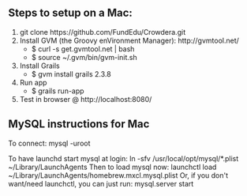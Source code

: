 <h2>Steps to setup on a Mac:</h2>
<ol>
    <li>
        git clone https://github.com/FundEdu/Crowdera.git
    </li>
    <li>
        Install GVM (the Groovy enVironment Manager): http://gvmtool.net/
        <ul>
            <li>
                $ curl -s get.gvmtool.net | bash
            </li>
            <li>
                $ source ~/.gvm/bin/gvm-init.sh
            </li>
        </ul>
    </li>
    <li>
        Install Grails
        <ul>
            <li>
                $ gvm install grails 2.3.8
            </li>
        </ul>
    </li>
    <li>
        Run app
        <ul>
            <li>
                $ grails run-app
            </li>
        </ul>
    </li>
    <li>
        Test in browser @ http://localhost:8080/
    </li>
</ol>

<h2>MySQL instructions for Mac</h2>
To connect:
    mysql -uroot

To have launchd start mysql at login:
    ln -sfv /usr/local/opt/mysql/*.plist ~/Library/LaunchAgents
Then to load mysql now:
    launchctl load ~/Library/LaunchAgents/homebrew.mxcl.mysql.plist
Or, if you don't want/need launchctl, you can just run:
    mysql.server start

